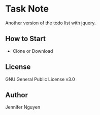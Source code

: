 # Task Note
Another version of the todo list with jquery.

## How to Start
- Clone or Download

## License
GNU General Public License v3.0

## Author
Jennifer Nguyen